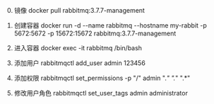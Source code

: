 0. 镜像
docker pull rabbitmq:3.7.7-management

1. 创建容器
docker run -d --name rabbitmq --hostname my-rabbit -p 5672:5672 -p 15672:15672 rabbitmq:3.7.7-management

2. 进入容器
docker exec -it rabbitmq /bin/bash

3. 添加用户
rabbitmqctl add_user admin 123456

4. 添加权限
rabbitmqctl set_permissions -p "/" admin ".*" ".*" ".*"

5. 修改用户角色
rabbitmqctl set_user_tags admin administrator


